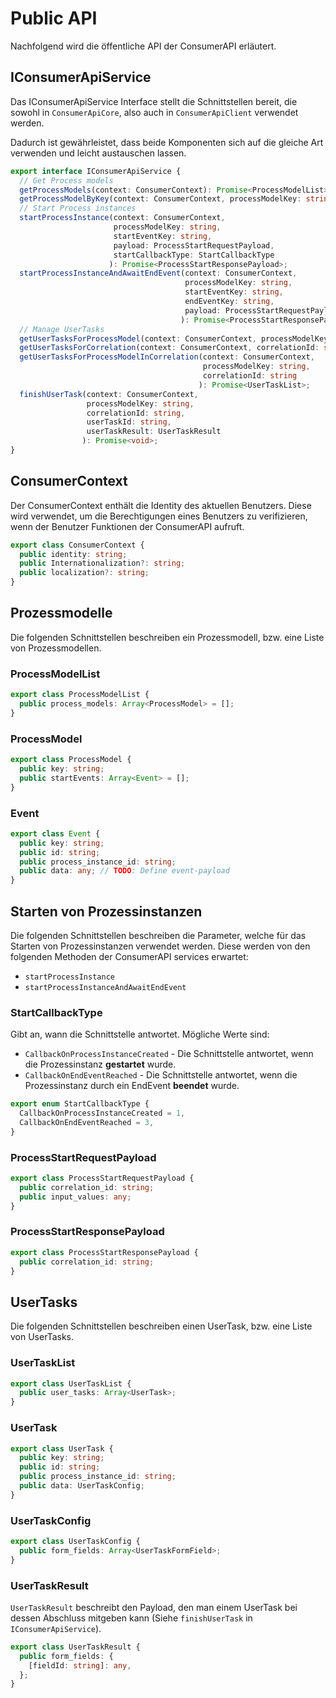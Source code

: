# Public API

Nachfolgend wird die öffentliche API der ConsumerAPI erläutert.

## IConsumerApiService

Das IConsumerApiService Interface stellt die Schnittstellen bereit, die sowohl
in `ConsumerApiCore`, also auch in `ConsumerApiClient` verwendet werden.

Dadurch ist gewährleistet, dass beide Komponenten sich auf die gleiche Art
verwenden und leicht austauschen lassen.

```TypeScript
export interface IConsumerApiService {
  // Get Process models
  getProcessModels(context: ConsumerContext): Promise<ProcessModelList>;
  getProcessModelByKey(context: ConsumerContext, processModelKey: string): Promise<ProcessModel>;
  // Start Process instances
  startProcessInstance(context: ConsumerContext,
                       processModelKey: string,
                       startEventKey: string,
                       payload: ProcessStartRequestPayload,
                       startCallbackType: StartCallbackType
                      ): Promise<ProcessStartResponsePayload>;
  startProcessInstanceAndAwaitEndEvent(context: ConsumerContext,
                                       processModelKey: string,
                                       startEventKey: string,
                                       endEventKey: string,
                                       payload: ProcessStartRequestPayload
                                      ): Promise<ProcessStartResponsePayload>;
  // Manage UserTasks
  getUserTasksForProcessModel(context: ConsumerContext, processModelKey: string): Promise<UserTaskList>;
  getUserTasksForCorrelation(context: ConsumerContext, correlationId: string): Promise<UserTaskList>;
  getUserTasksForProcessModelInCorrelation(context: ConsumerContext,
                                           processModelKey: string,
                                           correlationId: string
                                          ): Promise<UserTaskList>;
  finishUserTask(context: ConsumerContext,
                 processModelKey: string,
                 correlationId: string,
                 userTaskId: string,
                 userTaskResult: UserTaskResult
                ): Promise<void>;
}
```

## ConsumerContext

Der ConsumerContext enthält die Identity des aktuellen Benutzers.
Diese wird verwendet, um die Berechtigungen eines Benutzers zu verifizieren,
wenn der Benutzer Funktionen der ConsumerAPI aufruft.

```TypeScript
export class ConsumerContext {
  public identity: string;
  public Internationalization?: string;
  public localization?: string;
}
```

## Prozessmodelle

Die folgenden Schnittstellen beschreiben ein Prozessmodell,
bzw. eine Liste von Prozessmodellen.

### ProcessModelList

```TypeScript
export class ProcessModelList {
  public process_models: Array<ProcessModel> = [];
}
```

### ProcessModel

```TypeScript
export class ProcessModel {
  public key: string;
  public startEvents: Array<Event> = [];
}
```

### Event

```TypeScript
export class Event {
  public key: string;
  public id: string;
  public process_instance_id: string;
  public data: any; // TODO: Define event-payload
}
```

## Starten von Prozessinstanzen

Die folgenden Schnittstellen beschreiben die Parameter, welche für das Starten
von Prozessinstanzen verwendet werden.
Diese werden von den folgenden Methoden der ConsumerAPI services erwartet:
- `startProcessInstance`
- `startProcessInstanceAndAwaitEndEvent`

### StartCallbackType

Gibt an, wann die Schnittstelle antwortet. Mögliche Werte sind:
* `CallbackOnProcessInstanceCreated` - Die Schnittstelle antwortet, wenn die
  Prozessinstanz **gestartet**  wurde.
* `CallbackOnEndEventReached` - Die Schnittstelle antwortet, wenn die
  Prozessinstanz durch ein EndEvent **beendet** wurde.

```TypeScript
export enum StartCallbackType {
  CallbackOnProcessInstanceCreated = 1,
  CallbackOnEndEventReached = 3,
}
```

### ProcessStartRequestPayload

```TypeScript
export class ProcessStartRequestPayload {
  public correlation_id: string;
  public input_values: any;
}
```

### ProcessStartResponsePayload

```TypeScript
export class ProcessStartResponsePayload {
  public correlation_id: string;
}
```

## UserTasks

Die folgenden Schnittstellen beschreiben einen UserTask,
bzw. eine Liste von UserTasks.

### UserTaskList

```TypeScript
export class UserTaskList {
  public user_tasks: Array<UserTask>;
}
```

### UserTask

```TypeScript
export class UserTask {
  public key: string;
  public id: string;
  public process_instance_id: string;
  public data: UserTaskConfig;
}
```

### UserTaskConfig

```TypeScript
export class UserTaskConfig {
  public form_fields: Array<UserTaskFormField>;
}
```

### UserTaskResult

`UserTaskResult` beschreibt den Payload, den man einem UserTask bei dessen
Abschluss mitgeben kann (Siehe `finishUserTask` in `IConsumerApiService`).

```TypeScript
export class UserTaskResult {
  public form_fields: {
    [fieldId: string]: any,
  };
}
```
